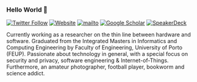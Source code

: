 ### Hello World :hammer:

[![Twitter Follow](https://img.shields.io/twitter/follow/jpd1as?label=%40jpd1as&style=social)](https://twitter.com/jpd1as) [![Website](https://img.shields.io/website?label=jpdias.me&url=https%3A%2F%2Fjpdias.me)](https://jpdias.me)
[![mailto](https://img.shields.io/badge/mail-jpdias%5Bat%5Doutlook.com-red.svg)](mailto:jpdias@outlook.com)
[![Google Scholar](https://img.shields.io/badge/GScholar--blue.svg)](https://scholar.google.com/citations?user=NYavJ60AAAAJ&hl=en)
[![SpeakerDeck](https://img.shields.io/badge/SpeakerDeck--yellow.svg)](https://speakerdeck.com/jpdias)


Currently working as a researcher on the thin line between hardware and software. Graduated from the Integrated Masters in Informatics and Computing Engineering by Faculty of Engineering, University of Porto (FEUP). Passionate about technology in general, with a special focus on security and privacy, software engineering & Internet-of-Things. Furthermore, an amateur photographer, football player, bookworm and science addict.

